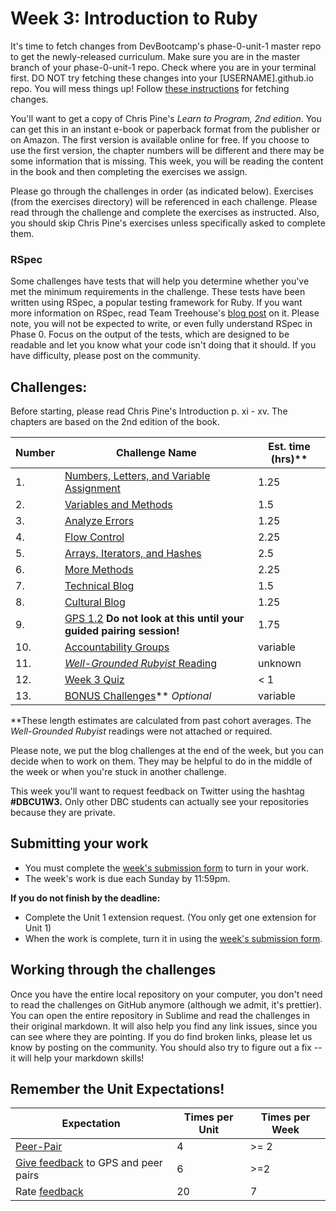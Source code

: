 # Week 3: Introduction to Ruby

<!-- Week 3's curriculum will be released with changes first thing on Monday morning PST. -->

It's time to fetch changes from DevBootcamp's phase-0-unit-1 master repo to get the newly-released curriculum. Make sure you are in the master branch of your phase-0-unit-1 repo. Check where you are in your terminal first. DO NOT try fetching these changes into your [USERNAME].github.io repo. You will mess things up! Follow [these instructions](https://github.com/Devbootcamp/phase-0-handbook/blob/master/fetching-changes.md) for fetching changes.

You'll want to get a copy of Chris Pine's *Learn to Program, 2nd edition*. You can get this in an instant e-book or paperback format from the publisher or on Amazon. The first version is available online for free. If you choose to use the first version, the chapter numbers will be different and there may be some information that is missing. This week, you will be reading the content in the book and then completing the exercises we assign.

Please go through the challenges in order (as indicated below). Exercises (from the exercises directory) will be referenced in each challenge. Please read through the challenge and complete the exercises as instructed. Also, you should skip Chris Pine's exercises unless specifically asked to complete them.

### RSpec
Some challenges have tests that will help you determine whether you've met the minimum requirements in the challenge. These tests have been written using RSpec, a popular testing framework for Ruby. If you want more information on RSpec, read Team Treehouse's [blog post](http://blog.teamtreehouse.com/an-introduction-to-rspec) on it. Please note, you will not be expected to write, or even fully understand RSpec in Phase 0. Focus on the output of the tests, which are designed to be readable and let you know what your code isn't doing that it should. If you have difficulty, please post on the community.

## Challenges:
Before starting, please read Chris Pine's Introduction p. xi - xv. The chapters are based on the 2nd edition of the book.

Number | Challenge Name | Est. time (hrs)** 
-------|----------------|----------
 1. | [Numbers, Letters, and Variable Assignment](numbers-letters) | 1.25 |
 2. | [Variables and Methods](methods) | 1.5 |
 3. | [Analyze Errors](analyze-errors) | 1.25 |
 4. | [Flow Control](flow-control) | 2.25 |
 5. | [Arrays, Iterators, and Hashes](arrays) | 2.5 |
 6. | [More Methods](more-methods) | 2.25 |
 7. | [Technical Blog](technical-blog.md) | 1.5 |
 8. | [Cultural Blog](cultural-blog.md) | 1.25 |
 9. | [GPS 1.2](gps1-2) **Do not look at this until your guided pairing session!** | 1.75 |
 10. | [Accountability Groups](accountability-groups.md) | variable |
 11. | [*Well-Grounded Rubyist* Reading](Well-Grounded-Rubyist.md) | unknown |
 12. | [Week 3 Quiz](https://www.classmarker.com/online-test/start/?quiz=an95531a5ad96c18) | < 1 |
 13. | [BONUS Challenges](BONUS-challenges)** *Optional* | variable |

**These length estimates are calculated from past cohort averages. The *Well-Grounded Rubyist* readings were not attached or required.

Please note, we put the blog challenges at the end of the week, but you can decide when to work on them. They may be helpful to do in the middle of the week or when you're stuck in another challenge.

This week you'll want to request feedback on Twitter using the hashtag **#DBCU1W3.** Only other DBC students can actually see your repositories because they are private.

## Submitting your work
- You must complete the [week's submission form](http://apply.devbootcamp.com) to turn in your work.
- The week's work is due each Sunday by 11:59pm.

**If you do not finish by the deadline:**
- Complete the Unit 1 extension request. (You only get one extension for Unit 1)
- When the work is complete, turn it in using the [week's submission form](http://apply.devbootcamp.com).

## Working through the challenges
Once you have the entire local repository on your computer, you don't need to read the challenges on GitHub anymore (although we admit, it's prettier). You can open the entire repository in Sublime and read the challenges in their original markdown. It will also help you find any link issues, since you can see where they are pointing. If you do find broken links, please let us know by posting on the community. You should also try to figure out a fix -- it will help your markdown skills!

## Remember the Unit Expectations!

Expectation | Times per Unit | Times per Week
------------|----------|---------
[Peer-Pair](https://github.com/Devbootcamp/phase-0-handbook/blob/master/peer-pairing-sessions.md) | 4 | >= 2
[Give feedback](https://socrates.devbootcamp.com/feedback/new) to GPS and peer pairs | 6 | >=2
Rate [feedback](https://socrates.devbootcamp.com/feedback) | 20 | 7

